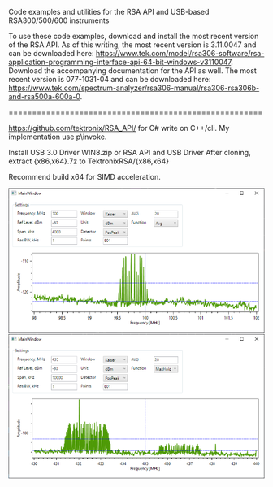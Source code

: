 Code examples and utilities for the RSA API and USB-based RSA300/500/600 instruments

To use these code examples, download and install the most recent version of the RSA API. As of this writing, the most recent version is 3.11.0047 and can be downloaded here: https://www.tek.com/model/rsa306-software/rsa-application-programming-interface-api-64-bit-windows-v3110047. Download the accompanying documentation for the API as well. The most recent version is 077-1031-04 and can be downloaded here: https://www.tek.com/spectrum-analyzer/rsa306-manual/rsa306-rsa306b-and-rsa500a-600a-0.

======================================================

https://github.com/tektronix/RSA_API/ for C# write on C++/cli. 
My implementation use p\invoke.

Install USB 3.0 Driver WIN8.zip or  RSA API and USB Driver
After cloning, extract {x86,x64}.7z  to TektronixRSA/{x86,x64}

Recommend build x64 for SIMD acceleration.


![screen1](https://github.com/Shkarlatov/TektronixRSA/blob/main/doc/screen1.png?raw=true)
![screen2](https://github.com/Shkarlatov/TektronixRSA/blob/main/doc/screen2.png?raw=true)
